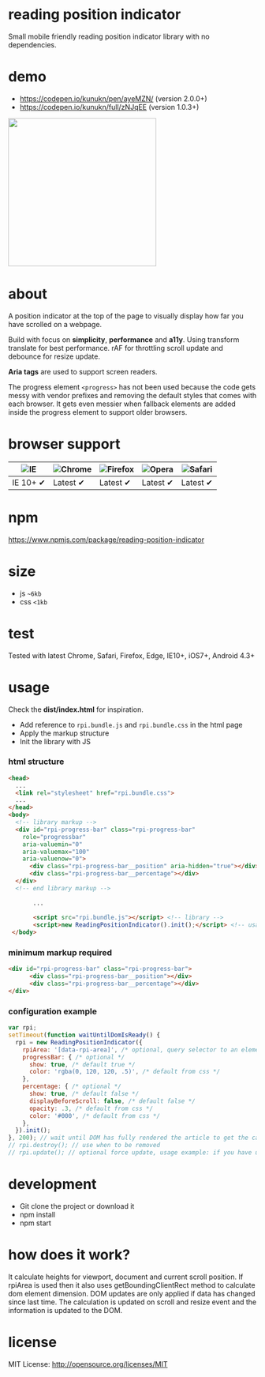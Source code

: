 # reading position indicator
Small mobile friendly reading position indicator library with no dependencies.

# demo
* https://codepen.io/kunukn/pen/ayeMZN/ (version 2.0.0+)
* https://codepen.io/kunukn/full/zNJqEE (version 1.0.3+)

<img src="https://github.com/kunukn/reading-position-indicator/blob/master/media/rpi.gif?raw=true" width="300">

# about
A position indicator at the top of the page to visually display how far you have scrolled on a webpage.

Build with focus on **simplicity**, **performance** and **a11y**. 
Using transform translate for best performance. rAF for throttling scroll update and debounce for resize update. 

**Aria tags** are used to support screen readers. 

The progress element `<progress>` has not been used because the code gets messy with vendor prefixes and removing the default styles that comes with each browser. It gets even messier when fallback elements are added inside the progress element to support older browsers.


# browser support

![IE](https://cloud.githubusercontent.com/assets/398893/3528325/20373e76-078e-11e4-8e3a-1cb86cf506f0.png) | ![Chrome](https://cloud.githubusercontent.com/assets/398893/3528328/23bc7bc4-078e-11e4-8752-ba2809bf5cce.png) | ![Firefox](https://cloud.githubusercontent.com/assets/398893/3528329/26283ab0-078e-11e4-84d4-db2cf1009953.png) | ![Opera](https://cloud.githubusercontent.com/assets/398893/3528330/27ec9fa8-078e-11e4-95cb-709fd11dac16.png) | ![Safari](https://cloud.githubusercontent.com/assets/398893/3528331/29df8618-078e-11e4-8e3e-ed8ac738693f.png)
--- | --- | --- | --- | --- |
IE 10+ ✔ | Latest ✔ | Latest ✔ | Latest ✔ | Latest ✔ |


# npm

https://www.npmjs.com/package/reading-position-indicator


# size
* js `~6kb`
* css `<1kb`

# test
Tested with latest Chrome, Safari, Firefox, Edge, IE10+, iOS7+, Android 4.3+

# usage

Check the **dist/index.html** for inspiration.

* Add reference to `rpi.bundle.js` and `rpi.bundle.css` in the html page
* Apply the markup structure
* Init the library with JS

### html structure

```html
<head>
  ...
  <link rel="stylesheet" href="rpi.bundle.css">
  ...
</head>
<body>
  <!-- library markup -->
  <div id="rpi-progress-bar" class="rpi-progress-bar" 
    role="progressbar" 
    aria-valuemin="0" 
    aria-valuemax="100"
    aria-valuenow="0">
      <div class="rpi-progress-bar__position" aria-hidden="true"></div>
      <div class="rpi-progress-bar__percentage"></div>
  </div>
  <!-- end library markup -->
  
       ...          
       
       <script src="rpi.bundle.js"></script> <!-- library -->
       <script>new ReadingPositionIndicator().init();</script> <!-- usage -->
 </body>
```

### minimum markup required

```html
<div id="rpi-progress-bar" class="rpi-progress-bar">
      <div class="rpi-progress-bar__position"></div>
      <div class="rpi-progress-bar__percentage"></div>
</div>
```

### configuration example

```javascript
var rpi;
setTimeout(function waitUntilDomIsReady() {
  rpi = new ReadingPositionIndicator({
    rpiArea: '[data-rpi-area]', /* optional, query selector to an element */
    progressBar: { /* optional */
      show: true, /* default true */
      color: 'rgba(0, 120, 120, .5)', /* default from css */
    },
    percentage: { /* optional */
      show: true, /* default false */
      displayBeforeScroll: false, /* default false */
      opacity: .3, /* default from css */
      color: '#000', /* default from css */
    },
  }).init();
}, 200); // wait until DOM has fully rendered the article to get the calculations correct
// rpi.destroy(); // use when to be removed
// rpi.update(); // optional force update, usage example: if you have updated the DOM and need to refresh the indicator
```


# development
* Git clone the project or download it
* npm install
* npm start


# how does it work?

It calculate heights for viewport, document and current scroll position. If rpiArea is used then it also uses getBoundingClientRect method to calculate dom element dimension. DOM updates are only applied if data has changed since last time. The calculation is updated on scroll and resize event and the information is updated to the DOM.


# license

MIT License: http://opensource.org/licenses/MIT
